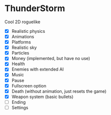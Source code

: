 # ThunderStorm
Cool 2D roguelike
- [x] Realistic physics
- [x] Animations
- [x] Platforms
- [x] Realistic sky
- [x] Particles
- [x] Money (implemented, but have no use)
- [x] Health
- [x] Enemies with extended AI
- [x] Music
- [x] Pause
- [x] Fullscreen option
- [x] Death (without animation, just resets the game)
- [x] Weapon system (basic bullets)
- [ ] Ending
- [ ] Settings
